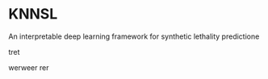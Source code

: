 # KNNSL
An interpretable deep learning framework for synthetic lethality predictione

tret

werweer
rer

